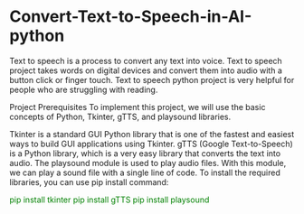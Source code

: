 # Convert-Text-to-Speech-in-AI-python
Text to speech is a process to convert any text into voice. Text to speech project takes words on digital devices and convert them into audio with a button click or finger touch. Text to speech python project is very helpful for people who are struggling with reading.

Project Prerequisites
To implement this project, we will use the basic concepts of Python, Tkinter, gTTS, and playsound libraries.

Tkinter is a standard GUI Python library that is one of the fastest and easiest ways to build GUI applications using Tkinter.
gTTS (Google Text-to-Speech) is a Python library, which is a very easy library that converts the text into audio.
The playsound module is used to play audio files. With this module, we can play a sound file with a single line of code.
To install the required libraries, you can use pip install command:
<p style="color:green">pip install tkinter
pip install gTTS
pip install playsound</p>
